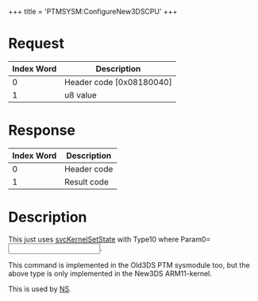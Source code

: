+++
title = 'PTMSYSM:ConfigureNew3DSCPU'
+++

# Request

| Index Word | Description                |
|------------|----------------------------|
| 0          | Header code \[0x08180040\] |
| 1          | u8 value                   |

# Response

| Index Word | Description |
|------------|-------------|
| 0          | Header code |
| 1          | Result code |

# Description

This just uses [svcKernelSetState](SVC "wikilink") with Type10 where
Param0=<input u8 value from the cmd>.

This command is implemented in the Old3DS PTM sysmodule too, but the
above type is only implemented in the New3DS ARM11-kernel.

This is used by [NS](NS "wikilink").
